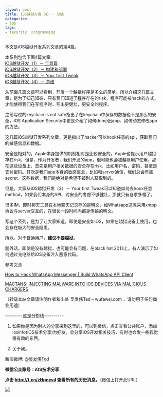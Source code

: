 ```yaml
---
layout: post  
title: iOS越狱开发（4）－ 总结 
categories:  
- iOS  
tags:    
- security  programming
---   
```

 
本文是iOS越狱开发系列文章的第4篇。

本系列包含下面4篇文章:  
[iOS越狱开发（1）－ 工具篇](http://wufawei.com/2013/08/iOS-jailbroken-programming-1/)        
[iOS越狱开发（2）－ 构建和部署 ](http://wufawei.com/2013/08/iOS-jailbroken-programming-2/)  
[iOS越狱开发（3）－ Your first Tweak](http://wufawei.com/2013/08/iOS-jailbroken-programming-3/)   
[iOS越狱开发（4）－ 总结](http://wufawei.com/2013/08/iOS-jailbroken-programming-4/)



从前面几篇文章可以看到，开发一个越狱程序是多么的简单。所以介绍这几篇文章，是为了知己知彼，只有我们知道了程序存在的risk，程序可能被hack的方式，才能使得我们在写程序时，写出更健壮，更安全的程序。

之前写过的keychain is not safe指出了在keychain中保存的数据也不是那么的安全，iOS Application Security中更是介绍了如何dump出app、如何动态修改app的方法。

这几篇iOS越狱开发系列文章，更是指出了hacker可以hook任意的api，获取我们的敏感信息和数据。

安全是相对的，Apple本身提供的机制相对是比较安全的，Apple也提示用户越狱存在risk，但是，作为开发者，我们开发的app，很可能也会被越狱用户使用，那在这些设备上，首先是用户相关数据的安全存在risk，比如用户名，密码，甚至是支付密码。其次是我们app本身的敏感信息，比如和server通信，我们总会有些secret，这些数据，我们是绝对是希望不被别人获取到的。

但是，大家从iOS越狱开发（3）－ Your first Tweak可以知道如何去hook任意method，如果我们本身的API、对安全的考虑不够健壮，那就只有自求多福了。

很多IM，即时聊天工具在本地聊天记录存的是明文，如Whatsapp这类采用xmpp协议与server交互的，在很长一段时间内都是传输的明文。


写这个系列，是为了让大家知道，即使是安全如iOS，如果在越狱设备上使用，也会存在极大的安全隐患。


所以，对于普通用户，**建议不要越狱**。


题外话，即使是没有越狱，也可能会有问题，在black hat 2013上，有人演示了如何通过充电器给iOS设备注入恶意代码。



参考文章

[How to Hack WhatsApp Messenger | Build WhatsApp API Client](http://geeknizer.com/how-to-hack-whatsapp-messenger/)

[MACTANS: INJECTING MALWARE INTO IOS DEVICES VIA MALICIOUS CHARGERS](https://media.blackhat.com/us-13/US-13-Lau-Mactans-Injecting-Malware-into-iOS-Devices-via-Malicious-Chargers-WP.pdf)

（转载本站文章请注明作者和出处 吴发伟Ted – wufawei.com ，请勿用于任何商业用途）

---------这是分割线----------
<br />

1) 如果你是因为别人的分享来到这里的，可以到微信，点击查看公共账户，添加
   iosinfo(iOS技术分享)为好友，会分享iOS开发相关技巧，有时也会发一些我觉得有趣的东西。

  
2)  关于我。  

新浪微博: [@吴发伟Ted](http://weibo.com/wufawei)

**微信公众账号：iOS技术分享**

 **点击     **<http://t.cn/zHpnevd>**   查看所有的历史消息。**（微信上打开此URL）

                 
![](http://farm3.staticflickr.com/2861/8836295022_023774dd2f_m.jpg)